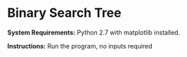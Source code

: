 # Binary Search Tree

**System Requirements:** Python 2.7 with matplotlib installed.

**Instructions:** Run the program, no inputs required